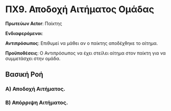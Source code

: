 # ΠΧ9. Αποδοχή Αιτήματος Ομάδας 
**Πρωτεύων Actor**: Παίκτης

**Ενδιαφερόμενοι**:

**Αντιπρόσωπος**: Επιθυμεί να μάθει αν ο παίκτης αποδέχθηκε το αίτημα.


**Προϋποθέσεις**: 
 Ο Αντιπρόσωπος να έχει στείλει αίτημα στον παίκτη για να συμμετάσχει στην ομάδα.

## Βασική Ροή

### Α) Αποδοχή Αιτήματος.



### Β) Απόρριψη Αιτήματος.